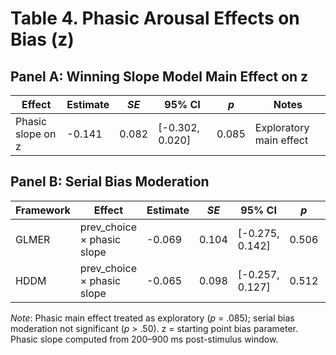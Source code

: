 # Table 4. Phasic Arousal Effects on Bias (z)

## Panel A: Winning Slope Model Main Effect on z

| Effect | Estimate | *SE* | 95% CI | *p* | Notes |
|---|---|---|---|---|---|
| Phasic slope on z | -0.141 | 0.082 | [-0.302, 0.020] | 0.085 | Exploratory main effect |

## Panel B: Serial Bias Moderation

| Framework | Effect | Estimate | *SE* | 95% CI | *p* | Notes |
|---|---|---|---|---|---|---|
| GLMER | prev_choice × phasic slope | -0.069 | 0.104 | [-0.275, 0.142] | 0.506 | Not significant |
| HDDM | prev_choice × phasic slope | -0.065 | 0.098 | [-0.257, 0.127] | 0.512 | Not significant |

*Note*: Phasic main effect treated as exploratory (*p* = .085); serial bias moderation not significant (*p* > .50). z = starting point bias parameter. Phasic slope computed from 200–900 ms post-stimulus window.
